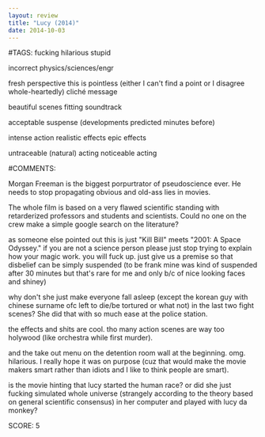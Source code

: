 ```yaml
---
layout: review
title: "Lucy (2014)"
date: 2014-10-03
---
```


#TAGS:
fucking hilarious
stupid

incorrect physics/sciences/engr

fresh perspective
this is pointless (either I can't find a point or I disagree whole-heartedly)
cliché message

beautiful scenes
fitting soundtrack

acceptable suspense (developments predicted minutes before)

intense action
realistic effects
epic effects

untraceable (natural) acting
noticeable acting

#COMMENTS:

Morgan Freeman is the biggest porpurtrator of pseudoscience ever. He needs to stop propagating obvious and old-ass lies in movies.

The whole film is based on a very flawed scientific standing with retarderized professors and students and scientists. Could no one on the crew make a simple google search on the literature?

as someone else pointed out this is just "Kill Bill" meets "2001: A Space Odyssey." if you are not a science person please just stop trying to explain how your magic work. you will fuck up. just give us a premise so that disbelief can be simply suspended (to be frank mine was kind of suspended after 30 minutes but that's rare for me and only b/c of nice looking faces and shiney)

why don't she just make everyone fall asleep (except the korean guy with chinese surname ofc left to die/be tortured or what not) in the last two fight scenes? She did that with so much ease at the police station.

the effects and shits are cool. tho many action scenes are way too holywood (like orchestra while first murder).

and the take out menu on the detention room wall at the beginning. omg. hilarious. I really hope it was on purpose (cuz that would make the movie makers smart rather than idiots and I like to think people are smart).

is the movie hinting that lucy started the human race? or did she just fucking simulated whole universe (strangely according to the theory based on general scientific consensus) in her computer and played with lucy da monkey?





SCORE:
5
